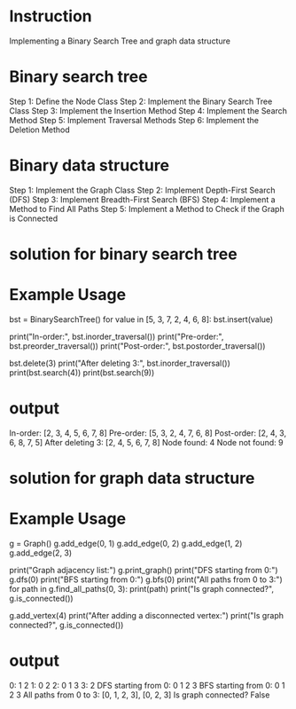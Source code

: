 # Instruction

Implementing a Binary Search Tree and graph data structure
# Binary search tree
Step 1: Define the Node Class
Step 2: Implement the Binary Search Tree Class
Step 3: Implement the Insertion Method
Step 4: Implement the Search Method
Step 5: Implement Traversal Methods
Step 6: Implement the Deletion Method
# Binary data structure
Step 1: Implement the Graph Class
Step 2: Implement Depth-First Search (DFS)
Step 3: Implement Breadth-First Search (BFS)
Step 4: Implement a Method to Find All Paths
Step 5: Implement a Method to Check if the Graph is Connected

# solution for binary search tree
# Example Usage
bst = BinarySearchTree()
for value in [5, 3, 7, 2, 4, 6, 8]:
    bst.insert(value)

print("In-order:", bst.inorder_traversal())
print("Pre-order:", bst.preorder_traversal())
print("Post-order:", bst.postorder_traversal())

bst.delete(3)
print("After deleting 3:", bst.inorder_traversal())
print(bst.search(4))
print(bst.search(9))

# output
In-order: [2, 3, 4, 5, 6, 7, 8]
Pre-order: [5, 3, 2, 4, 7, 6, 8]
Post-order: [2, 4, 3, 6, 8, 7, 5]
After deleting 3: [2, 4, 5, 6, 7, 8]
Node found: 4
Node not found: 9

# solution for graph data structure
# Example Usage
g = Graph()
g.add_edge(0, 1)
g.add_edge(0, 2)
g.add_edge(1, 2)
g.add_edge(2, 3)

print("Graph adjacency list:")
g.print_graph()
print("DFS starting from 0:")
g.dfs(0)
print("BFS starting from 0:")
g.bfs(0)
print("All paths from 0 to 3:")
for path in g.find_all_paths(0, 3):
    print(path)
print("Is graph connected?", g.is_connected())

g.add_vertex(4)
print("After adding a disconnected vertex:")
print("Is graph connected?", g.is_connected())

# output
0: 1 2
1: 0 2
2: 0 1 3
3: 2
DFS starting from 0: 0 1 2 3
BFS starting from 0: 0 1 2 3
All paths from 0 to 3: [0, 1, 2, 3], [0, 2, 3]
Is graph connected? False
